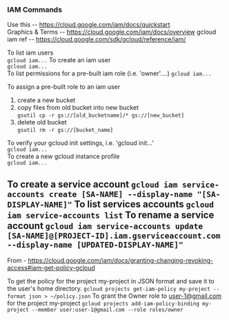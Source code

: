 ### IAM Commands

Use this -- https://cloud.google.com/iam/docs/quickstart  
Graphics & Terms -- https://cloud.google.com/iam/docs/overview
gcloud iam ref -- https://cloud.google.com/sdk/gcloud/reference/iam/

To list iam users  
`gcloud iam...`
To create an iam user  
`gcloud iam...`  
To list permissions for a pre-built iam role (i.e. 'owner'....)
`gcloud iam...`

To assign a pre-built role to an iam user
1. create a new bucket  
2. copy files from old bucket into new bucket  
`gsutil cp -r gs://[old_bucketname]/* gs://[new_bucket]` 
3. delete old bucket  
`gsutil rm -r gs://[bucket_name]`

To verify your gcloud init settings, i.e. 'gcloud init...'  
`gcloud iam...`  
To create a new gcloud instance profile  
`gcloud iam...`

To create a service account
`gcloud iam service-accounts create [SA-NAME] --display-name "[SA-DISPLAY-NAME]"`
To list services accounts
`gcloud iam service-accounts list`
To rename a service account
`gcloud iam service-accounts update [SA-NAME]@[PROJECT-ID].iam.gserviceaccount.com --display-name [UPDATED-DISPLAY-NAME]"`
------
From - https://cloud.google.com/iam/docs/granting-changing-revoking-access#iam-get-policy-gcloud

To get the policy for the project my-project in JSON format and save it to the user's home directory.
`gcloud projects get-iam-policy my-project --format json > ~/policy.json`
To grant the Owner role to user-1@gmail.com for the project my-project
`gcloud projects add-iam-policy-binding my-project --member user:user-1@gmail.com --role roles/owner`

